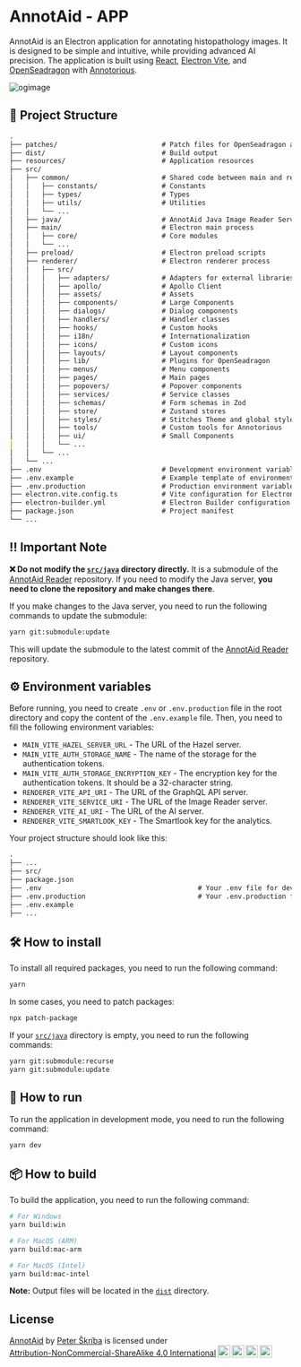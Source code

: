 # AnnotAid - APP

AnnotAid is an Electron application for annotating histopathology images. It is designed to be simple and intuitive, while providing advanced AI precision. The application is built using [React](https://reactjs.org/), [Electron Vite](https://electron-vite.org/), and [OpenSeadragon](https://openseadragon.github.io/) with [Annotorious](https://annotorious.github.io/).

![ogimage](https://github.com/histopathology-image-annotation-tool/hiat-app/assets/28087485/69cb6410-5273-40d7-a4cf-2fa3474c6121)

## 📁 Project Structure

```md
.
├── patches/                          # Patch files for OpenSeadragon and Annotorious
├── dist/                             # Build output
├── resources/                        # Application resources
├── src/
│   ├── common/                       # Shared code between main and renderer
│   │   ├── constants/                # Constants
│   │   ├── types/                    # Types
│   │   ├── utils/                    # Utilities
│   │   └── ...
│   ├── java/                         # AnnotAid Java Image Reader Server
│   ├── main/                         # Electron main process
│   │   ├── core/                     # Core modules
│   │   └── ...
│   ├── preload/                      # Electron preload scripts
│   ├── renderer/                     # Electron renderer process
│   │   ├── src/
│   │   │   ├── adapters/             # Adapters for external libraries
│   │   │   ├── apollo/               # Apollo Client
│   │   │   ├── assets/               # Assets
│   │   │   ├── components/           # Large Components
│   │   │   ├── dialogs/              # Dialog components
│   │   │   ├── handlers/             # Handler classes
│   │   │   ├── hooks/                # Custom hooks
│   │   │   ├── i18n/                 # Internationalization
│   │   │   ├── icons/                # Custom icons
│   │   │   ├── layouts/              # Layout components
│   │   │   ├── lib/                  # Plugins for OpenSeadragon
│   │   │   ├── menus/                # Menu components
│   │   │   ├── pages/                # Main pages
│   │   │   ├── popovers/             # Popover components
│   │   │   ├── services/             # Service classes
│   │   │   ├── schemas/              # Form schemas in Zod
│   │   │   ├── store/                # Zustand stores
│   │   │   ├── styles/               # Stitches Theme and global styles
│   │   │   ├── tools/                # Custom tools for Annotorious
│   │   │   ├── ui/                   # Small Components
|   │   │   └── ...
│   │   └── ...
│   └── ...
├── .env                              # Development environment variables
├── .env.example                      # Example template of environment variables
├── .env.production                   # Production environment variables
├── electron.vite.config.ts           # Vite configuration for Electron
├── electron-builder.yml              # Electron Builder configuration
├── package.json                      # Project manifest
└── ...
```

## ‼️ Important Note

**❌ Do not modify the [`src/java`](./src/java) directory directly.** It is a submodule of the [AnnotAid Reader](https://github.com/histopathology-image-annotation-tool/annotaid-reader) repository. If you need to modify the Java server, **you need to clone the repository and make changes there**.

If you make changes to the Java server, you need to run the following commands to update the submodule:

```bash
yarn git:submodule:update
```

This will update the submodule to the latest commit of the [AnnotAid Reader](https://github.com/histopathology-image-annotation-tool/annotaid-reader) repository.

## ⚙️ Environment variables

Before running, you need to create `.env` or `.env.production` file in the root directory and copy the content of the `.env.example` file. Then, you need to fill the following environment variables:

- `MAIN_VITE_HAZEL_SERVER_URL` - The URL of the Hazel server.
- `MAIN_VITE_AUTH_STORAGE_NAME` - The name of the storage for the authentication tokens.
- `MAIN_VITE_AUTH_STORAGE_ENCRYPTION_KEY` - The encryption key for the authentication tokens. It should be a 32-character string.
- `RENDERER_VITE_API_URI` - The URL of the GraphQL API server.
- `RENDERER_VITE_SERVICE_URI` - The URL of the Image Reader server.
- `RENDERER_VITE_AI_URI` - The URL of the AI server.
- `RENDERER_VITE_SMARTLOOK_KEY` - The Smartlook key for the analytics.

Your project structure should look like this:

```md
.
├── ...
├── src/
├── package.json
├── .env                                       # Your .env file for development
├── .env.production                            # Your .env.production file for production
├── .env.example
├── ...
```

## 🛠️ How to install

To install all required packages, you need to run the following command:

```bash
yarn
```

In some cases, you need to patch packages:

```bash
npx patch-package
```

If your [`src/java`](./src/java) directory is empty, you need to run the following commands:

```bash
yarn git:submodule:recurse
yarn git:submodule:update
```

## 🚀 How to run

To run the application in development mode, you need to run the following command:

```bash
yarn dev
```

## 📦 How to build

To build the application, you need to run the following command:

```bash
# For Windows
yarn build:win

# For MacOS (ARM)
yarn build:mac-arm

# For MacOS (Intel)
yarn build:mac-intel
```

**Note:** Output files will be located in the [`dist`](/dist) directory.

## License

<p xmlns:cc="http://creativecommons.org/ns#" xmlns:dct="http://purl.org/dc/terms/"><a property="dct:title" rel="cc:attributionURL" href="https://github.com/histopathology-image-annotation-tool/hiat-app">AnnotAid</a> by <a rel="cc:attributionURL dct:creator" property="cc:attributionName" href="https://github.com/PeterSkriba">Peter Škríba</a> is licensed under <a href="http://creativecommons.org/licenses/by-nc-sa/4.0/?ref=chooser-v1" target="_blank" rel="license noopener noreferrer" style="display:inline-block;">Attribution-NonCommercial-ShareAlike 4.0 International<img alt="CC" style="height:22px!important;margin-left:3px;vertical-align:text-bottom;" src="https://mirrors.creativecommons.org/presskit/icons/cc.svg?ref=chooser-v1"><img alt="BY" style="height:22px!important;margin-left:3px;vertical-align:text-bottom;" src="https://mirrors.creativecommons.org/presskit/icons/by.svg?ref=chooser-v1"><img alt="NC" style="height:22px!important;margin-left:3px;vertical-align:text-bottom;" src="https://mirrors.creativecommons.org/presskit/icons/nc.svg?ref=chooser-v1"><img alt="SA" style="height:22px!important;margin-left:3px;vertical-align:text-bottom;" src="https://mirrors.creativecommons.org/presskit/icons/sa.svg?ref=chooser-v1"></a></p>
